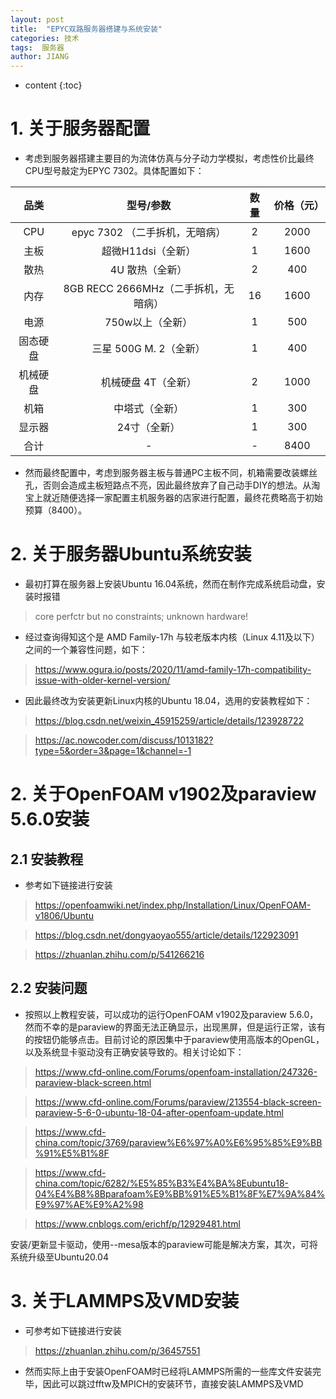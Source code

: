 ```yaml
---
layout: post
title:  "EPYC双路服务器搭建与系统安装"
categories: 技术
tags:  服务器
author: JIANG
---
```


* content
{:toc}

# 1. 关于服务器配置
- 考虑到服务器搭建主要目的为流体仿真与分子动力学模拟，考虑性价比最终CPU型号敲定为EPYC 7302。具体配置如下：

| 品类 | 型号/参数 | 数量 | 价格（元） |
| :----:| :----: | :----: | :----: |
| CPU | epyc 7302 （二手拆机，无暗病） | 2 | 2000 |
| 主板 | 超微H11dsi（全新） | 1 | 1600 |
| 散热 | 4U 散热（全新） | 2 | 400 |
| 内存 | 8GB RECC 2666MHz（二手拆机，无暗病） | 16 | 1600 |
| 电源 | 750w以上（全新） | 1 | 500 |
| 固态硬盘 | 三星 500G M. 2（全新） | 1 | 400 |
| 机械硬盘 | 机械硬盘 4T（全新） | 2 | 1000 |
| 机箱 | 中塔式（全新） | 1 | 300 |
| 显示器 | 24寸（全新） | 1 | 300 |
| 合计 | - | - | 8400 |

- 然而最终配置中，考虑到服务器主板与普通PC主板不同，机箱需要改装螺丝孔，否则会造成主板短路点不亮，因此最终放弃了自己动手DIY的想法。从淘宝上就近随便选择一家配置主机服务器的店家进行配置，最终花费略高于初始预算（8400）。
# 2. 关于服务器Ubuntu系统安装
- 最初打算在服务器上安装Ubuntu 16.04系统，然而在制作完成系统启动盘，安装时报错
> core perfctr but no constraints; unknown hardware!
- 经过查询得知这个是 AMD Family-17h 与较老版本内核（Linux 4.11及以下）之间的一个兼容性问题，如下：
> https://www.ogura.io/posts/2020/11/amd-family-17h-compatibility-issue-with-older-kernel-version/
- 因此最终改为安装更新Linux内核的Ubuntu 18.04，选用的安装教程如下：
> https://blog.csdn.net/weixin_45915259/article/details/123928722

> https://ac.nowcoder.com/discuss/1013182?type=5&order=3&page=1&channel=-1

# 2. 关于OpenFOAM v1902及paraview 5.6.0安装
## 2.1 安装教程
- 参考如下链接进行安装
> https://openfoamwiki.net/index.php/Installation/Linux/OpenFOAM-v1806/Ubuntu

> https://blog.csdn.net/dongyaoyao555/article/details/122923091

> https://zhuanlan.zhihu.com/p/541266216

## 2.2 安装问题
- 按照以上教程安装，可以成功的运行OpenFOAM v1902及paraview 5.6.0，然而不幸的是paraview的界面无法正确显示，出现黑屏，但是运行正常，该有的按钮仍能够点击。目前讨论的原因集中于paraview使用高版本的OpenGL，以及系统显卡驱动没有正确安装导致的。相关讨论如下：
> https://www.cfd-online.com/Forums/openfoam-installation/247326-paraview-black-screen.html    

> https://www.cfd-online.com/Forums/paraview/213554-black-screen-paraview-5-6-0-ubuntu-18-04-after-openfoam-update.html

> https://www.cfd-china.com/topic/3769/paraview%E6%97%A0%E6%95%85%E9%BB%91%E5%B1%8F

> https://www.cfd-china.com/topic/6282/%E5%85%B3%E4%BA%8Eubuntu18-04%E4%B8%8Bparafoam%E9%BB%91%E5%B1%8F%E7%9A%84%E9%97%AE%E9%A2%98
 
> https://www.cnblogs.com/erichf/p/12929481.html

安装/更新显卡驱动，使用--mesa版本的paraview可能是解决方案，其次，可将系统升级至Ubuntu20.04
# 3. 关于LAMMPS及VMD安装
- 可参考如下链接进行安装
> https://zhuanlan.zhihu.com/p/36457551

- 然而实际上由于安装OpenFOAM时已经将LAMMPS所需的一些库文件安装完毕，因此可以跳过fftw及MPICH的安装环节，直接安装LAMMPS及VMD
